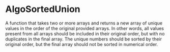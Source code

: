 # AlgoSortedUnion
A function that takes two or more arrays and returns a new array of unique values in the order of the original provided arrays.  In other words, all values present from all arrays should be included in their original order, but with no duplicates in the final array.  The unique numbers should be sorted by their original order, but the final array should not be sorted in numerical order.
